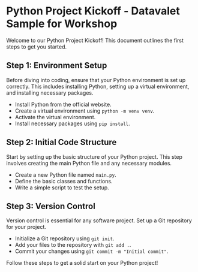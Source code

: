 # Python Project Kickoff - Datavalet Sample for Workshop

Welcome to our Python Project Kickoff! This document outlines the first steps to get you started.

## Step 1: Environment Setup

Before diving into coding, ensure that your Python environment is set up correctly. This includes installing Python, setting up a virtual environment, and installing necessary packages.

- Install Python from the official website.
- Create a virtual environment using `python -m venv venv`.
- Activate the virtual environment.
- Install necessary packages using `pip install`.

## Step 2: Initial Code Structure

Start by setting up the basic structure of your Python project. This step involves creating the main Python file and any necessary modules.

- Create a new Python file named `main.py`.
- Define the basic classes and functions.
- Write a simple script to test the setup.

## Step 3: Version Control

Version control is essential for any software project. Set up a Git repository for your project.

- Initialize a Git repository using `git init`.
- Add your files to the repository with `git add .`.
- Commit your changes using `git commit -m "Initial commit"`.

Follow these steps to get a solid start on your Python project!
